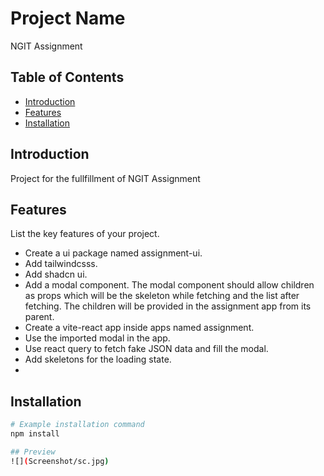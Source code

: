 # Project Name

NGIT Assignment

## Table of Contents

- [Introduction](#introduction)
- [Features](#features)
- [Installation](#installation)

## Introduction

Project for the fullfillment of NGIT Assignment 

## Features

List the key features of your project.

- Create a ui package named assignment-ui.
- Add tailwindcsss.
- Add shadcn ui.
- Add a modal component. The modal component should allow children as props which will be the skeleton while fetching and the list after fetching. The children will be provided in the assignment app from its parent.
- Create a vite-react app inside apps named assignment.
- Use the imported modal in the app.
- Use react query to fetch fake JSON data and fill the modal.
- Add skeletons for the loading state.
- 
## Installation
```bash
# Example installation command
npm install

## Preview
![](Screenshot/sc.jpg)
